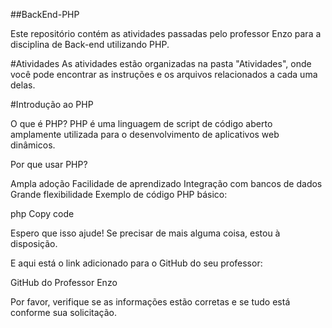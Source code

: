 ##BackEnd-PHP

Este repositório contém as atividades passadas pelo professor Enzo para a disciplina de Back-end utilizando PHP.

#Atividades
As atividades estão organizadas na pasta "Atividades", onde você pode encontrar as instruções e os arquivos relacionados a cada uma delas.

#Introdução ao PHP

O que é PHP?
PHP é uma linguagem de script de código aberto amplamente utilizada para o desenvolvimento de aplicativos web dinâmicos.

Por que usar PHP?

Ampla adoção
Facilidade de aprendizado
Integração com bancos de dados
Grande flexibilidade
Exemplo de código PHP básico:

php
Copy code
<?php
$mensagem = "Olá, mundo!";
echo $mensagem;
?>
Espero que isso ajude! Se precisar de mais alguma coisa, estou à disposição.

E aqui está o link adicionado para o GitHub do seu professor:

GitHub do Professor Enzo

Por favor, verifique se as informações estão corretas e se tudo está conforme sua solicitação.
